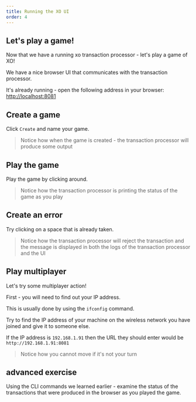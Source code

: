 ```yaml
---
title: Running the XO UI
order: 4
---
```


## Let's play a game!

Now that we have a running xo transaction processor - let's play a game of XO!

We have a nice browser UI that communicates with the transaction processor.

It's already running - open the following address in your browser: [http://localhost:8081](http://localhost:8081)

## Create a game

Click `Create` and name your game.

> Notice how when the game is created - the transaction processor will produce some output

## Play the game

Play the game by clicking around.

> Notice how the transaction processor is printing the status of the game as you play

## Create an error

Try clicking on a space that is already taken.

> Notice how the transaction processor will reject the transaction and the message is displayed in both the logs of the transaction processor and the UI

## Play multiplayer

Let's try some multiplayer action!

First - you will need to find out your IP address.

This is usually done by using the `ifconfig` command.

Try to find the IP address of your machine on the wireless network you have joined and give it to someone else.

If the IP address is `192.168.1.91` then the URL they should enter would be `http://192.168.1.91:8081`

> Notice how you cannot move if it's not your turn

## advanced exercise

Using the CLI commands we learned earlier - examine the status of the transactions that were produced in the browser as you played the game.